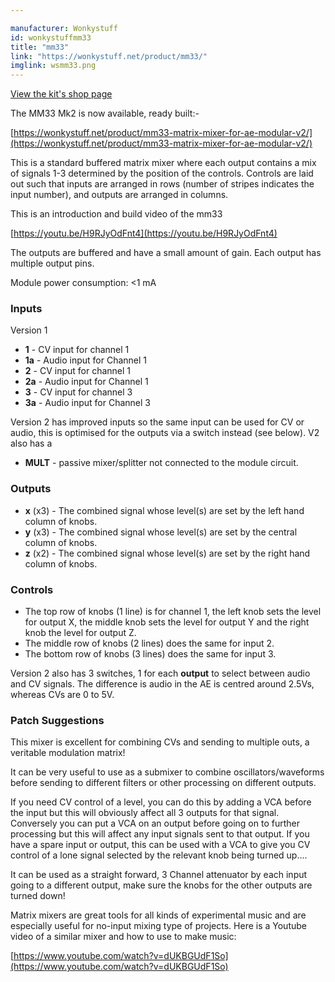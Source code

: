 ```yaml
---

manufacturer: Wonkystuff
id: wonkystuffmm33
title: "mm33"
link: "https://wonkystuff.net/product/mm33/"
imglink: wsmm33.png
---
```



[View the kit's shop page](https://wonkystuff.net/product/mm33/)

The MM33 Mk2 is now available, ready built:-

[https://wonkystuff.net/product/mm33-matrix-mixer-for-ae-modular-v2/](https://wonkystuff.net/product/mm33-matrix-mixer-for-ae-modular-v2/)

This is a standard buffered matrix mixer where each output contains a mix of signals 1-3 determined by the position of the controls. Controls are laid out such that inputs are arranged in rows (number of stripes indicates the input number), and outputs are arranged in columns.

This is an introduction and build video of the mm33

[https://youtu.be/H9RJyOdFnt4](https://youtu.be/H9RJyOdFnt4)

The outputs are buffered and have a small amount of gain. Each output has multiple output pins.

Module power consumption: <1 mA



### Inputs

Version 1

*   **1** - CV input for channel 1
*   **1a** - Audio input for Channel 1
*   **2** - CV input for channel 1
*   **2a** - Audio input for Channel 1
*   **3** - CV input for channel 3
*   **3a** - Audio input for Channel 3

Version 2 has improved inputs so the same input can be used for CV or audio, this is optimised for the outputs via a switch instead (see below). V2 also has a

*   **MULT** - passive mixer/splitter not connected to the module circuit.

### Outputs

*   **x** (x3) - The combined signal whose level(s) are set by the left hand column of knobs.
*   **y** (x3) - The combined signal whose level(s) are set by the central column of knobs.
*   **z** (x2) - The combined signal whose level(s) are set by the right hand column of knobs.

### Controls

*   The top row of knobs (1 line) is for channel 1, the left knob sets the level for output X, the middle knob sets the level for output Y and the right knob the level for output Z.
*   The middle row of knobs (2 lines) does the same for input 2.
*   The bottom row of knobs (3 lines) does the same for input 3.

Version 2 also has 3 switches, 1 for each **output** to select between audio and CV signals. The difference is audio in the AE is centred around 2.5Vs, whereas CVs are 0 to 5V.

### Patch Suggestions

This mixer is excellent for combining CVs and sending to multiple outs, a veritable modulation matrix!

It can be very useful to use as a submixer to combine oscillators/waveforms before sending to different filters or other processing on different outputs.

If you need CV control of a level, you can do this by adding a VCA before the input but this will obviously affect all 3 outputs for that signal. Conversely you can put a VCA on an output before going on to further processing but this will affect any input signals sent to that output. If you have a spare input or output, this can be used with a VCA to give you CV control of a lone signal selected by the relevant knob being turned up....

It can be used as a straight forward, 3 Channel attenuator by each input going to a different output, make sure the knobs for the other outputs are turned down!

Matrix mixers are great tools for all kinds of experimental music and are especially useful for no-input mixing type of projects. Here is a Youtube video of a similar mixer and how to use to make music:

[https://www.youtube.com/watch?v=dUKBGUdF1So](https://www.youtube.com/watch?v=dUKBGUdF1So)



